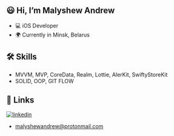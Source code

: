 
## 😃 Hi, I’m Malyshew Andrew
- 💻 iOS Developer
- 🌍 Currently in Minsk, Belarus

## 🛠 Skills
- MVVM, MVP, CoreData, Realm, Lottie, AlerKit, SwiftyStoreKit
- SOLID, OOP, GIT FLOW
## 🔗 Links

[![linkedin](https://img.shields.io/badge/linkedin-0A66C2?style=for-the-badge&logo=linkedin&logoColor=white)](https://www.linkedin.com/in/malyshewandrew/)
- malyshewandrew@protonmail.com
